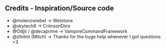 ## Credits - Inspiration/Source code
- @molenzwiebel -> Wetstone
- @skytech6 -> CrimsonDice
- @Odjit / @decaprime -> VampireCommandFramework
- @zfolmt (Mitch) -> Thanks for the huge help whenever I got questions <3
